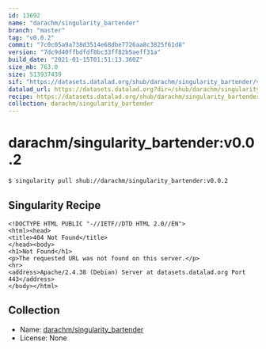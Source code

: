 ```yaml
---
id: 13692
name: "darachm/singularity_bartender"
branch: "master"
tag: "v0.0.2"
commit: "7c0c05a9a738d3514e68dbe7726aa8c3825f61d8"
version: "7dc9d40ffbdfdf8bc33ff82b5aeff31a"
build_date: "2021-01-15T01:51:13.360Z"
size_mb: 763.0
size: 513937439
sif: "https://datasets.datalad.org/shub/darachm/singularity_bartender/v0.0.2/2021-01-15-7c0c05a9-7dc9d40f/7dc9d40ffbdfdf8bc33ff82b5aeff31a.sif"
datalad_url: https://datasets.datalad.org?dir=/shub/darachm/singularity_bartender/v0.0.2/2021-01-15-7c0c05a9-7dc9d40f/
recipe: https://datasets.datalad.org/shub/darachm/singularity_bartender/v0.0.2/2021-01-15-7c0c05a9-7dc9d40f/Singularity
collection: darachm/singularity_bartender
---
```


# darachm/singularity_bartender:v0.0.2

```bash
$ singularity pull shub://darachm/singularity_bartender:v0.0.2
```

## Singularity Recipe

```singularity
<!DOCTYPE HTML PUBLIC "-//IETF//DTD HTML 2.0//EN">
<html><head>
<title>404 Not Found</title>
</head><body>
<h1>Not Found</h1>
<p>The requested URL was not found on this server.</p>
<hr>
<address>Apache/2.4.38 (Debian) Server at datasets.datalad.org Port 443</address>
</body></html>
```

## Collection

 - Name: [darachm/singularity_bartender](https://github.com/darachm/singularity_bartender)
 - License: None

